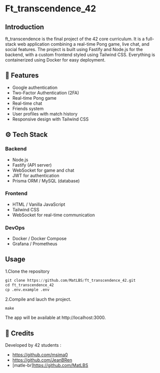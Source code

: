 # Ft_transcendence_42

## Introduction
ft_transcendence is the final project of the 42 core curriculum. It is a full-stack web application combining a real-time Pong game, live chat, and social features. 
The project is built using Fastify and Node.js for the backend, with a custom frontend styled using Tailwind CSS. Everything is containerized using Docker for easy deployment.

## 🚀 Features
- Google authentication
- Two-Factor Authentication (2FA)
- Real-time Pong game
- Real-time chat
- Friends system
- User profiles with match history
- Responsive design with Tailwind CSS

## ⚙️ Tech Stack
### Backend
- Node.js
- Fastify (API server)
- WebSocket for game and chat
- JWT for authentication
- Prisma ORM / MySQL (database)

### Frontend
- HTML / Vanilla JavaScript
- Tailwind CSS
- WebSocket for real-time communication

### DevOps
- Docker / Docker Compose
- Grafana / Prometheus

## Usage

1.Clone the repository
```python
git clone https://github.com/MatLBS/ft_transcendence_42.git
cd ft_transcendence_42
cp .env.example .env
```
2.Compile and lauch the project.
```python
make
```
The app will be available at http://localhost:3000.

## 🤝 Credits

Developed by 42 students :
- https://github.com/msima0
- https://github.com/JeanBRen
- [matle-br]https://github.com/MatLBS
